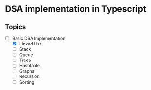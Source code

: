 # DSA implementation in Typescript

## Topics

- [ ] Basic DSA Implementation
  - [x] Linked List
  - [ ] Stack
  - [ ] Queue
  - [ ] Trees
  - [ ] Hashtable
  - [ ] Graphs
  - [ ] Recursion
  - [ ] Sorting
